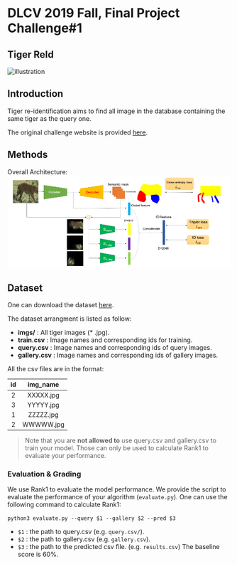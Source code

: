 # DLCV 2019 Fall, Final Project Challenge#1
## Tiger ReId

![illustration](https://cvwc2019.github.io/imgs/det_1.jpg)

## Introduction
Tiger re-identification aims to find all image in the database containing the same tiger as the query one.

The original challenge website is provided [here](https://cvwc2019.github.io/challenge.html).

## Methods
Overall Architecture:
![alt text](./overall_architecture.PNG?raw=true)

## Dataset 
One can download the dataset [here](https://drive.google.com/file/d/1QmvUBz07IphyIi-80iz5B5ZWMEC0IrSq/view?usp=sharing).

The dataset arrangment is listed as follow: 
* **imgs/** : All tiger images (* .jpg).
* **train.csv** : Image names and corresponding ids for training.
* **query.csv** : Image names and corresponding ids of query images.
* **gallery.csv** : Image names and corresponding ids of gallery images.

All the csv files are in the format:

| id | img_name |
|:----------:|:-----:|
| 2 | XXXXX.jpg |
| 3 | YYYYY.jpg |
| 1 | ZZZZZ.jpg |
| 2 | WWWWW.jpg |


> Note that you are **not allowed to** use query.csv and gallery.csv to train your model. Those can only be used to calculate Rank1 to evaluate your performance. 

### Evaluation & Grading 
We use Rank1 to evaluate the model performance. We provide the script to evaluate the performance of your algorithm (`evaluate.py`). One can use the following command to calculate Rank1:
```
python3 evaluate.py --query $1 --gallery $2 --pred $3
```
* `$1` : the path to query.csv (e.g. `query.csv/`).
* `$2` : the path to gallery.csv (e.g. `gallery.csv`).
* `$3` : the path to the predicted csv file. (e.g. `results.csv`)
The baseline score is 60%.

